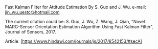 Fast Kalman Filter for Attitude Estimation By S. Guo and J. Wu. e-mail: jin_wu_uestc@hotmail.com

The current citation could be: S. Guo, J. Wu, Z. Wang, J. Qian, "Novel MARG-Sensor Orientation Estimation Algorithm Using Fast Kalman Filter", Journal of Sensors, 2017.

Article: [https://www.hindawi.com/journals/js/2017/8542153/#secA]
